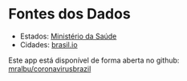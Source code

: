 # Fontes dos Dados

- Estados: [Ministério da Saúde](https://covid.saude.gov.br/)
- Cidades: [brasil.io](https://brasil.io/dataset/covid19/caso)

Este app está disponível de forma aberta no github: [mralbu/coronavirusbrazil](https://github.com/mralbu/coronavirusbrazil)
